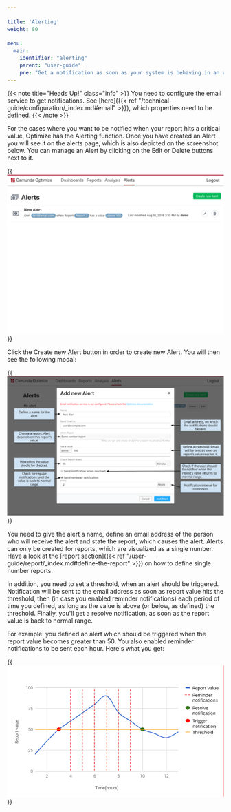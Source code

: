 ```yaml
---

title: 'Alerting'
weight: 80

menu:
  main:
    identifier: "alerting"
    parent: "user-guide"
    pre: "Get a notification as soon as your system is behaving in an unexpected manner."
---
```


{{< note title="Heads Up!" class="info" >}}
You need to configure the email service to get notifications. See [here]({{< ref "/technical-guide/configuration/_index.md#email" >}}), which properties need to be defined.
{{< /note >}}

For the cases where you want to be notified when your report hits a critical value, Optimize has the Alerting function. Once you have created an Alert you will see it on the alerts page, which is also depicted on the screenshot below. You can manage an Alert by clicking on the Edit or Delete buttons next to it.

{{<img src="alerts-overview.png" title="Alert overview">}}

Click the Create new Alert button in order to create new Alert. You will then see the following modal:

{{<img src="alert-modal-description.png" title="Alert modal overview">}}

You need to give the alert a name, define an email address of the person who will receive the alert and state the report, which causes the alert. Alerts can only be created for reports, which are visualized as a single number. Have a look at the [report section]({{< ref "/user-guide/report/_index.md#define-the-report" >}}) on how to define single number reports.

In addition, you need to set a threshold, when an alert should be triggered. Notification will be sent to the email address as soon as report value hits the threshold, then (in case you enabled reminder notifications) each period of time you defined, as long as the value is above (or below, as defined) the threshold. Finally, you'll get a resolve notification, as soon as the report value is back to normal range.

For example: you defined an alert which should be triggered when the report value becomes greater than 50.
You also enabled reminder notifications to be sent each hour. Here's what you get:

{{<img src="alert-notifications-graph.png" title="Notifications graph">}}

